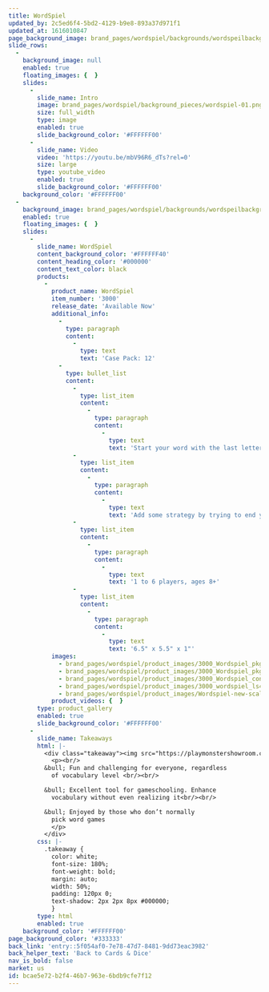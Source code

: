```yaml
---
title: WordSpiel
updated_by: 2c5ed6f4-5bd2-4129-b9e8-893a37d971f1
updated_at: 1616010847
page_background_image: brand_pages/wordspiel/backgrounds/wordspeilbackground2-01.png
slide_rows:
  -
    background_image: null
    enabled: true
    floating_images: {  }
    slides:
      -
        slide_name: Intro
        image: brand_pages/wordspiel/background_pieces/wordspiel-01.png
        size: full_width
        type: image
        enabled: true
        slide_background_color: '#FFFFFF00'
      -
        slide_name: Video
        video: 'https://youtu.be/mbV96R6_dTs?rel=0'
        size: large
        type: youtube_video
        enabled: true
        slide_background_color: '#FFFFFF00'
    background_color: '#FFFFFF00'
  -
    background_image: brand_pages/wordspiel/backgrounds/wordspeilbackground2-01.png
    enabled: true
    floating_images: {  }
    slides:
      -
        slide_name: WordSpiel
        content_background_color: '#FFFFFF40'
        content_heading_color: '#000000'
        content_text_color: black
        products:
          -
            product_name: WordSpiel
            item_number: '3000'
            release_date: 'Available Now'
            additional_info:
              -
                type: paragraph
                content:
                  -
                    type: text
                    text: 'Case Pack: 12'
              -
                type: bullet_list
                content:
                  -
                    type: list_item
                    content:
                      -
                        type: paragraph
                        content:
                          -
                            type: text
                            text: 'Start your word with the last letter played!'
                  -
                    type: list_item
                    content:
                      -
                        type: paragraph
                        content:
                          -
                            type: text
                            text: 'Add some strategy by trying to end your words with tricky letters to make it harder for the next player'
                  -
                    type: list_item
                    content:
                      -
                        type: paragraph
                        content:
                          -
                            type: text
                            text: '1 to 6 players, ages 8+'
                  -
                    type: list_item
                    content:
                      -
                        type: paragraph
                        content:
                          -
                            type: text
                            text: '6.5" x 5.5" x 1"'
            images:
              - brand_pages/wordspiel/product_images/3000_Wordspiel_pkg-R-angle.png
              - brand_pages/wordspiel/product_images/3000_Wordspiel_pkg-bk.png
              - brand_pages/wordspiel/product_images/3000_Wordspiel_contents.png
              - brand_pages/wordspiel/product_images/3000_wordspiel_ls4.jpg
              - brand_pages/wordspiel/product_images/Wordspiel-new-scale.png
            product_videos: {  }
        type: product_gallery
        enabled: true
        slide_background_color: '#FFFFFF00'
      -
        slide_name: Takeaways
        html: |-
          <div class="takeaway"><img src="https://playmonstershowroom.com/assets/brand_pages/wordspiel/supplemental_images/wordspiellogo.png">
          	<p><br/>
          &bull; Fun and challenging for everyone, regardless
          	of vocabulary level <br/><br/>

          &bull; Excellent tool for gameschooling. Enhance
          	vocabulary without even realizing it<br/><br/>

          &bull; Enjoyed by those who don’t normally
          	pick word games
          	</p>
          </div>
        css: |-
          .takeaway {
          	color: white;
          	font-size: 180%; 
          	font-weight: bold;
            margin: auto;
            width: 50%;
            padding: 120px 0;
          	text-shadow: 2px 2px 8px #000000;
          	}
        type: html
        enabled: true
    background_color: '#FFFFFF00'
page_background_color: '#333333'
back_link: 'entry::5f054af0-7e78-47d7-8481-9dd73eac3982'
back_helper_text: 'Back to Cards & Dice'
nav_is_bold: false
market: us
id: bcae5e72-b2f4-46b7-963e-6bdb9cfe7f12
---
```

